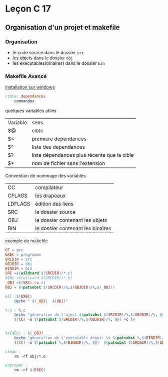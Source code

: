# Leçon C 17

## Organisation d'un projet et makefile

### Organisation

* le code source dans le dossier `src`
* les objets dans le dossier `obj`
* les executables(binaires) dans le dossier `bin`

### Makefile Avancé

[installation sur windows](http://gnuwin32.sourceforge.net/packages/make.htm)

``` makefile
cible: dependances
	commandes
```

quelques variables utiles

|||
| ------ | ------|
| Variable  | sens	|
|	$@		| cible |
|	$<		| premiere dependances |
|	$^		| liste des dependances	|
|	$?		| liste dépendances plus récente que la cible|
|	$*		| nom de fichier sans l'extension|

Convention de nommage des variables

|||
| ------ | ------|
|	CC  | compilateur	|
|	CFLAGS	| les drapeaux |
|	LDFLAGS		| édition des liens |
|	SRC		| le dossier source	|
|	OBJ	| le dossier contenant les objets|
|	BIN	| le dossier contenant les binaires|

exemple de makefile

``` makefile
CC = gcc
EXEC = programme
SRCDIR = src
OBJDIR = obj
BINDIR = bin
SRC =$(wildcard $(SRCDIR)/*.c)
#INC =$(wilcard $(SRCDIR)/*.h)
_OBJ =$(SRC:.c=.o)
OBJ = $(patsubst $(SRCDIR)/%,$(OBJDIR)/%,$(_OBJ))

all :$(EXEC)
	@echo " $(_OBJ)  $(OBJ)"

%.o : %.c
	@echo "géneration de l'oject $(patsubst $(SRCDIR)/%,$(OBJDIR)/%, $@) depuis ce code $< "
	$(CC) -o $(patsubst $(SRCDIR)/%,$(OBJDIR)/%, $@) -c $<

  
$(EXEC) : $(_OBJ)
	@echo "géneration de l'executable depuis le $(patsubst %,$(BINDIR)/%, $@) les dependances $(patsubst$(SRCDIR)/%,$(OBJDIR)/%,$^) "
	$(CC) -o $(patsubst %,$(BINDIR)/%, $@)  $(patsubst $(SRCDIR)/%,$(OBJDIR)/%,$^)

clean :
	rm -rf obj/*.o

mrproper :
	rm -rf $(EXEC)
```
